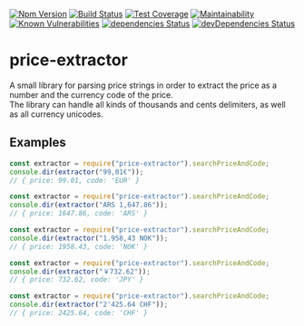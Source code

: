 [![Npm Version](https://img.shields.io/npm/v/price-extractor.svg?style=popout)](https://www.npmjs.com/package/price-extractor)
[![Build Status](https://travis-ci.org/PruvoNet/price-extractor.svg?branch=master)](https://travis-ci.org/PruvoNet/price-extractor)
[![Test Coverage](https://api.codeclimate.com/v1/badges/64f26f52c548c8d1e010/test_coverage)](https://codeclimate.com/github/PruvoNet/price-extractor/test_coverage)
[![Maintainability](https://api.codeclimate.com/v1/badges/64f26f52c548c8d1e010/maintainability)](https://codeclimate.com/github/PruvoNet/price-extractor/maintainability)
[![Known Vulnerabilities](https://snyk.io/test/github/PruvoNet/price-extractor/badge.svg?targetFile=package.json)](https://snyk.io/test/github/PruvoNet/price-extractor?targetFile=package.json)
[![dependencies Status](https://david-dm.org/PruvoNet/price-extractor/status.svg)](https://david-dm.org/PruvoNet/price-extractor)
[![devDependencies Status](https://david-dm.org/PruvoNet/price-extractor/dev-status.svg)](https://david-dm.org/PruvoNet/price-extractor?type=dev)

# price-extractor

A small library for parsing price strings in order to extract the price as a number and the currency code of the price.  
The library can handle all kinds of thousands and cents delimiters, as well as all currency unicodes.

Examples
---------
```javascript
const extractor = require("price-extractor").searchPriceAndCode;
console.dir(extractor("99,01€"));
// { price: 99.01, code: 'EUR' }
```

```javascript
const extractor = require("price-extractor").searchPriceAndCode;
console.dir(extractor("ARS 1,647.86"));
// { price: 1647.86, code: 'ARS' }
```

```javascript
const extractor = require("price-extractor").searchPriceAndCode;
console.dir(extractor("1.958,43 NOK"));
// { price: 1958.43, code: 'NOK' }
```

```javascript
const extractor = require("price-extractor").searchPriceAndCode;
console.dir(extractor("￥732.62"));
// { price: 732.62, code: 'JPY' }
```

```javascript
const extractor = require("price-extractor").searchPriceAndCode;
console.dir(extractor("2'425.64 CHF"));
// { price: 2425.64, code: 'CHF' }
```

